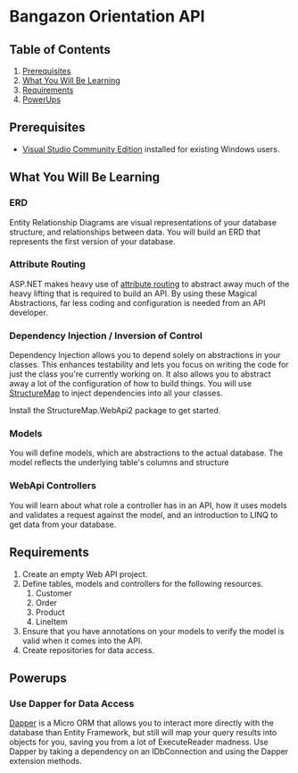 # Bangazon Orientation API

## Table of Contents

1. [Prerequisites](#prerequisites)
1. [What You Will Be Learning](#what-you-will-be-learning)
1. [Requirements](#requirements)
1. [PowerUps](#powerups)

## Prerequisites

* [Visual Studio Community Edition](https://www.visualstudio.com/vs/community/) installed for existing Windows users.


## What You Will Be Learning

### ERD

Entity Relationship Diagrams are visual representations of your database structure, and relationships between data. You will build an ERD that represents the first version of your database.

### Attribute Routing

ASP.NET makes heavy use of [attribute routing](https://docs.microsoft.com/en-us/aspnet/web-api/overview/web-api-routing-and-actions/attribute-routing-in-web-api-2) to abstract away much of the heavy lifting that is required to build an API. By using these Magical Abstractions, far less coding and configuration is needed from an API developer.

### Dependency Injection / Inversion of Control

Dependency Injection allows you to depend solely on abstractions in your classes.  This enhances testability and lets you focus on writing the code for just the class you're currently working on.  It also allows you to abstract away a lot of the configuration of how to build things.  You will use [StructureMap](http://structuremap.github.io/documentation/) to inject dependencies into all your classes.  

Install the StructureMap.WebApi2 package to get started.

### Models

You will define models, which are abstractions to the actual database. The model reflects the underlying table's columns and structure

### WebApi Controllers

You will learn about what role a controller has in an API, how it uses models and validates a request against the model, and an introduction to LINQ to get data from your database.


## Requirements

1. Create an empty Web API project.
1. Define tables, models and controllers for the following resources.
    1. Customer
    1. Order
    1. Product
    1. LineItem
1. Ensure that you have annotations on your models to verify the model is valid when it comes into the API.
1. Create repositories for data access.

## Powerups

### Use Dapper for Data Access

[Dapper](https://github.com/StackExchange/Dapper/blob/master/Readme.md) is a Micro ORM that allows you to interact more directly with the database than Entity Framework, but still will map your query results into objects for you, saving you from a lot of ExecuteReader madness.  Use Dapper by taking a dependency on an IDbConnection and using the Dapper extension methods.
